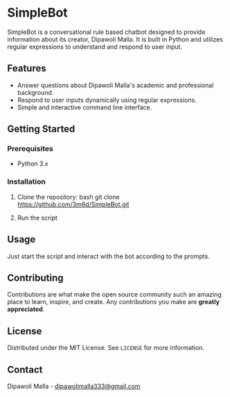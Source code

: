 # SimpleBot

SimpleBot is a conversational rule based chatbot designed to provide information about its creator, Dipawoli Malla. It is built in Python and utilizes regular expressions to understand and respond to user input.

## Features
- Answer questions about Dipawoli Malla's academic and professional background.
- Respond to user inputs dynamically using regular expressions.
- Simple and interactive command line interface.

## Getting Started
### Prerequisites
- Python 3.x

### Installation
1. Clone the repository:
bash
 git clone https://github.com/3m6d/SimpleBot.git

2. Run the script

## Usage
Just start the script and interact with the bot according to the prompts.

## Contributing
Contributions are what make the open source community such an amazing place to learn, inspire, and create. Any contributions you make are **greatly appreciated**.

## License
Distributed under the MIT License. See `LICENSE` for more information.

## Contact
Dipawoli Malla - dipawolimalla333@gmail.com


